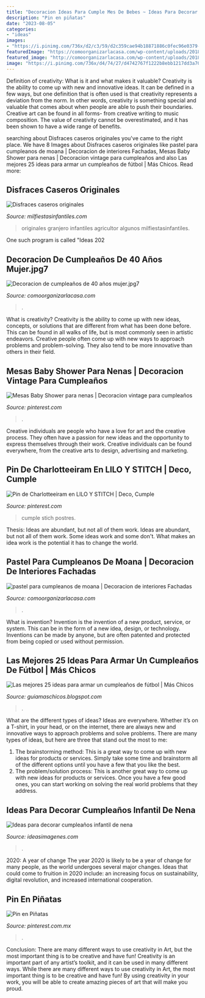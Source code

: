 ```yaml
---
title: "Decoracion Ideas Para Cumple Mes De Bebes ~ Ideas Para Decorar Cumpleaños Infantil De Nena"
description: "Pin en piñatas"
date: "2023-08-05"
categories:
- "ideas"
images:
- "https://i.pinimg.com/736x/d2/c3/59/d2c359cae94b18871886c0fec96e0379--mickey-mouse-mice.jpg"
featuredImage: "https://comoorganizarlacasa.com/wp-content/uploads/2018/05/Decoracion-de-cumpleaños-de-40-años-mujer.jpg7_.jpg"
featured_image: "http://comoorganizarlacasa.com/wp-content/uploads/2018/01/pastel-para-cumpleanos-de-moana.jpg"
image: "https://i.pinimg.com/736x/d4/74/27/d4742767f1222b8ebb1217dd3a703051.jpg"
---
```



Definition of creativity: What is it and what makes it valuable?
Creativity is the ability to come up with new and innovative ideas. It can be defined in a few ways, but one definition that is often used is that creativity represents a deviation from the norm. In other words, creativity is something special and valuable that comes about when people are able to push their boundaries. Creative art can be found in all forms- from creative writing to music composition. The value of creativity cannot be overestimated, and it has been shown to have a wide range of benefits.

	

		
searching about Disfraces caseros originales you've came to the right place. We have 8 Images about Disfraces caseros originales like pastel para cumpleanos de moana | Decoracion de interiores Fachadas, Mesas Baby Shower para nenas | Decoracion vintage para cumpleaños and also Las mejores 25 ideas para armar un cumpleaños de fútbol | Más Chicos. Read more:
		
    
## Disfraces Caseros Originales

<img loading=lazy src="https://mm.milfiestasinfantiles.com/uploads/carnaval/disfraces-caseros-originales-granjero.jpg" onerror="this.onerror=null;this.src='https://tse1.mm.bing.net/th?id=OIP.QC7VtswdoZCCm3Bl5-bDJQHaGO&amp;pid=15.1';" alt="Disfraces caseros originales">

_Source: milfiestasinfantiles.com_

>originales granjero infantiles agricultor algunos milfiestasinfantiles. 

	

One such program is called "Ideas 202
    
## Decoracion De Cumpleaños De 40 Años Mujer.jpg7

<img loading=lazy src="https://comoorganizarlacasa.com/wp-content/uploads/2018/05/Decoracion-de-cumpleaños-de-40-años-mujer.jpg7_.jpg" onerror="this.onerror=null;this.src='https://tse4.mm.bing.net/th?id=OIP.u0xtaqPNtQ7bdTEPnMbfFgHaHa&amp;pid=15.1';" alt="Decoracion de cumpleaños de 40 años mujer.jpg7">

_Source: comoorganizarlacasa.com_

>. 

	

What is creativity?
Creativity is the ability to come up with new ideas, concepts, or solutions that are different from what has been done before. This can be found in all walks of life, but is most commonly seen in artistic endeavors. Creative people often come up with new ways to approach problems and problem-solving. They also tend to be more innovative than others in their field.

    
## Mesas Baby Shower Para Nenas | Decoracion Vintage Para Cumpleaños

<img loading=lazy src="https://i.pinimg.com/736x/3c/3d/80/3c3d805b1407abb912fc5357e925435e.jpg" onerror="this.onerror=null;this.src='https://tse1.mm.bing.net/th?id=OIP.zhyakD2ZWoS4dF_sSLEhpQHaHa&amp;pid=15.1';" alt="Mesas Baby Shower para nenas | Decoracion vintage para cumpleaños">

_Source: pinterest.com_

>. 

	

Creative individuals are people who have a love for art and the creative process. They often have a passion for new ideas and the opportunity to express themselves through their work. Creative individuals can be found everywhere, from the creative arts to design, advertising and marketing.

    
## Pin De Charlotteeiram En LILO Y STITCH | Deco, Cumple

<img loading=lazy src="https://i.pinimg.com/736x/d4/74/27/d4742767f1222b8ebb1217dd3a703051.jpg" onerror="this.onerror=null;this.src='https://tse3.mm.bing.net/th?id=OIP.UTxPr6Imi-OI9t6tF2aPYAHaGt&amp;pid=15.1';" alt="Pin de Charlotteeiram en LILO Y STITCH | Deco, Cumple">

_Source: pinterest.com_

>cumple stich postres. 

	

Thesis: Ideas are abundant, but not all of them work.
Ideas are abundant, but not all of them work. Some ideas work and some don't. What makes an idea work is the potential it has to change the world.

    
## Pastel Para Cumpleanos De Moana | Decoracion De Interiores Fachadas

<img loading=lazy src="http://comoorganizarlacasa.com/wp-content/uploads/2018/01/pastel-para-cumpleanos-de-moana.jpg" onerror="this.onerror=null;this.src='https://tse3.mm.bing.net/th?id=OIP.YWm3zYa6zvotVqkyNYMg4gHaLG&amp;pid=15.1';" alt="pastel para cumpleanos de moana | Decoracion de interiores Fachadas">

_Source: comoorganizarlacasa.com_

>. 

	

What is invention?
Invention is the invention of a new product, service, or system. This can be in the form of a new idea, design, or technology. Inventions can be made by anyone, but are often patented and protected from being copied or used without permission.

    
## Las Mejores 25 Ideas Para Armar Un Cumpleaños De Fútbol | Más Chicos

<img loading=lazy src="https://4.bp.blogspot.com/-INzAOAdzIKo/WylMicEcMjI/AAAAAAAAL3U/pz7DNXPFDiokLHO5Vuehzh7EPV5F6UQlwCLcBGAs/s1600/Cumple%2BFutbol_s01.jpg" onerror="this.onerror=null;this.src='https://tse2.mm.bing.net/th?id=OIP._ydvInmOdrvYC8pFHQ0VRQAAAA&amp;pid=15.1';" alt="Las mejores 25 ideas para armar un cumpleaños de fútbol | Más Chicos">

_Source: guiamaschicos.blogspot.com_

>. 

	

What are the different types of ideas?
Ideas are everywhere. Whether it’s on a T-shirt, in your head, or on the internet, there are always new and innovative ways to approach problems and solve problems. 
There are many types of ideas, but here are three that stand out the most to me: 
1. The brainstorming method: This is a great way to come up with new ideas for products or services. Simply take some time and brainstorm all of the different options until you have a few that you like the best.
2. The problem/solution process: This is another great way to come up with new ideas for products or services. Once you have a few good ones, you can start working on solving the real world problems that they address. 

    
## Ideas Para Decorar Cumpleaños Infantil De Nena

<img loading=lazy src="https://ideasimagenes.com/wp-content/uploads/2017/07/IdeasNena26.jpg" onerror="this.onerror=null;this.src='https://tse1.mm.bing.net/th?id=OIP.meh_jkc3OdVPauOOKXzhgAHaJ3&amp;pid=15.1';" alt="Ideas para decorar cumpleaños infantil de nena">

_Source: ideasimagenes.com_

>. 

	

2020: A year of change
The year 2020 is likely to be a year of change for many people, as the world undergoes several major changes. Ideas that could come to fruition in 2020 include: an increasing focus on sustainability, digital revolution, and increased international cooperation.

    
## Pin En Piñatas

<img loading=lazy src="https://i.pinimg.com/736x/d2/c3/59/d2c359cae94b18871886c0fec96e0379--mickey-mouse-mice.jpg" onerror="this.onerror=null;this.src='https://tse1.mm.bing.net/th?id=OIP._ttdWTRg3GjMgIev5yYljwHaNL&amp;pid=15.1';" alt="Pin en Piñatas">

_Source: pinterest.com.mx_

>. 

	

Conclusion: There are many different ways to use creativity in Art, but the most important thing is to be creative and have fun!
Creativity is an important part of any artist’s toolkit, and it can be used in many different ways. While there are many different ways to use creativity in Art, the most important thing is to be creative and have fun! By using creativity in your work, you will be able to create amazing pieces of art that will make you proud.

